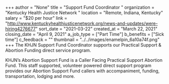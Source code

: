 +++
author = "None"
title = "Support Fund Coordinator "
organization = "Kentucky Health Justice Network "
location = "Remote, Indiana, Kentucky"
salary = "$20 per hour"
link = "http://www.kentuckyhealthjusticenetwork.org/news-and-updates/were-hiring4276677"
sort_date = "2021-03-22"
created_at = "March 22, 2021"
closing_date = "April 9, 2021"
a_job_type = ["Part Time"]
b_benefits = ["Sick time"]
c_feedback = ""
thumbnail = "../../images/enamelpin_6a10a74f.png"
+++
The KHJN Support Fund Coordinator supports our Practical Support & Abortion Funding direct service program.

KHJN’s Abortion Support Fund is a Caller Facing Practical Support Abortion Fund. This staff supported, volunteer powered direct support program provides our Abortion Support Fund callers with accompaniment, funding, transportation, lodging and more. 